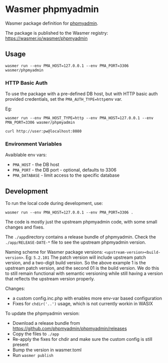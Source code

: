 # Wasmer phpmyadmin

Wasmer package definition for [phpmyadmin](https://phpmyadmin.net).

The package is published to the Wasmer registry: https://wasmer.io/wasmer/phpmyadmin

## Usage

`wasmer run --env PMA_HOST=127.0.0.1 --env PMA_PORT=3306 wasmer/phpmyadmin`

### HTTP Basic Auth

To use the package with a pre-defined DB host, but with HTTP basic auth provided credentials, set the `PMA_AUTH_TYPE=http`env var.

Eg:
```
wasmer run --env PMA_HOST_TYPE=http --env PMA_HOST=127.0.0.1 --env PMA_PORT=3306 wasmer/phpmyadmin

curl http://user:pw@localhost:8080
```

### Environment Variables

Avaiblable env vars:

* `PMA_HOST` - the DB host
* `PMA_PORT` - the DB port - optional, defaults to 3306
* `PMA_DATABASE` - limit access to the specific database


## Development

To run the local code during development, use:

`wasmer run --env PMA_HOST=127.0.0.1 --env PMA_PORT=3306 .`

The code is mostly just the upstream phpmyadmin code, with some small changes and fixes.

The `./app`directory contains a release bundle of phpmyadmin.
Check the `./app/RELEASE-DATE-*` file to see the upstream phpmyadmin version.

Naming scheme for Wasmer package versions:
  `<upstream-version><build-version>`.
  Eg: `5.2.101`
  The patch version will include upstream patch version, and a two-digit build version.
  So the above example 1 is the upstream patch version, and the second 01 is the build version.
  We do this to still remain functional with semantic versioning while still having a version that reflects the upstream version properly.


Changes:
* a custom config.inc.php with enables more env-var based configuration
* Fixes for `chdir('..')` usage, which is not currently workin in WASIX


To update the phpmyadmin version:
* Download a release bundle from https://github.com/phpmyadmin/phpmyadmin/releases
* Copy the files to `./app`
* Re-apply the fixes for chdir and make sure the custom config is still present
* Bump the version in wasmer.toml
* Run `wasmer publish`
